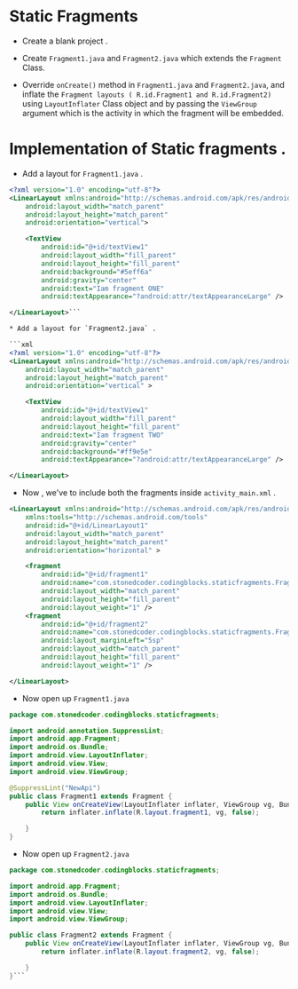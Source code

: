 # Static Fragments

* Create a blank project .

* Create `Fragment1.java` and `Fragment2.java` which extends the `Fragment` Class.

* Override `onCreate()` method in `Fragment1.java` and `Fragment2.java`, and inflate the `Fragment layouts ( R.id.Fragment1 and R.id.Fragment2)` using `LayoutInflater` Class object and by passing the `ViewGroup` argument which is the activity in which the fragment will be embedded.


# Implementation of Static fragments .

* Add a layout for `Fragment1.java` .

```xml
<?xml version="1.0" encoding="utf-8"?>
<LinearLayout xmlns:android="http://schemas.android.com/apk/res/android"
    android:layout_width="match_parent"
    android:layout_height="match_parent"
    android:orientation="vertical">

    <TextView
        android:id="@+id/textView1"
        android:layout_width="fill_parent"
        android:layout_height="fill_parent"
        android:background="#5eff6a"
        android:gravity="center"
        android:text="Iam fragment ONE"
        android:textAppearance="?android:attr/textAppearanceLarge" />

</LinearLayout>```

* Add a layout for `Fragment2.java` .

```xml
<?xml version="1.0" encoding="utf-8"?>
<LinearLayout xmlns:android="http://schemas.android.com/apk/res/android"
    android:layout_width="match_parent"
    android:layout_height="match_parent"
    android:orientation="vertical" >

    <TextView
        android:id="@+id/textView1"
        android:layout_width="fill_parent"
        android:layout_height="fill_parent"
        android:text="Iam fragment TWO"
        android:gravity="center"
        android:background="#ff9e5e"
        android:textAppearance="?android:attr/textAppearanceLarge" />

</LinearLayout>
```
* Now , we've to include both the fragments inside `activity_main.xml` .

```xml
<LinearLayout xmlns:android="http://schemas.android.com/apk/res/android"
    xmlns:tools="http://schemas.android.com/tools"
    android:id="@+id/LinearLayout1"
    android:layout_width="match_parent"
    android:layout_height="match_parent"
    android:orientation="horizontal" >

    <fragment
        android:id="@+id/fragment1"
        android:name="com.stonedcoder.codingblocks.staticfragments.Fragment1"
        android:layout_width="match_parent"
        android:layout_height="fill_parent"
        android:layout_weight="1" />
    <fragment
        android:id="@+id/fragment2"
        android:name="com.stonedcoder.codingblocks.staticfragments.Fragment2"
        android:layout_marginLeft="5sp"
        android:layout_width="match_parent"
        android:layout_height="fill_parent"
        android:layout_weight="1" />

</LinearLayout>
```
* Now open up `Fragment1.java`

```java
package com.stonedcoder.codingblocks.staticfragments;

import android.annotation.SuppressLint;
import android.app.Fragment;
import android.os.Bundle;
import android.view.LayoutInflater;
import android.view.View;
import android.view.ViewGroup;

@SuppressLint("NewApi")
public class Fragment1 extends Fragment {
    public View onCreateView(LayoutInflater inflater, ViewGroup vg, Bundle savedInstanceState) {
        return inflater.inflate(R.layout.fragment1, vg, false);

    }
}
```

* Now open up `Fragment2.java `

```java
package com.stonedcoder.codingblocks.staticfragments;

import android.app.Fragment;
import android.os.Bundle;
import android.view.LayoutInflater;
import android.view.View;
import android.view.ViewGroup;

public class Fragment2 extends Fragment {
    public View onCreateView(LayoutInflater inflater, ViewGroup vg, Bundle savedInstanceState) {
        return inflater.inflate(R.layout.fragment2, vg, false);

    }
}```
